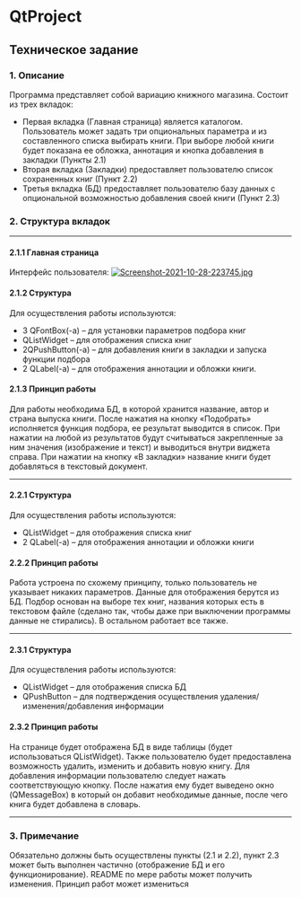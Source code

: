 # QtProject
## Техническое задание
### 1. Описание
Программа представляет собой вариацию книжного магазина. Состоит из трех вкладок: 
- Первая вкладка (Главная страница) является каталогом. Пользователь может задать три опциональных параметра и из составленного списка выбирать книги. При выборе любой книги будет показана ее обложка, аннотация и кнопка добавления в закладки (Пункты 2.1)
-	Вторая вкладка (Закладки) предоставляет пользователю список сохраненных книг (Пункт 2.2)
-	Третья вкладка (БД) предоставляет пользователю базу данных с опциональной возможностью добавления своей книги (Пункт 2.3)

### 2. Структура вкладок
-----------------
#### 2.1.1 Главная страница
Интерфейс пользователя:
[![Screenshot-2021-10-28-223745.jpg](https://i.postimg.cc/137mDnNt/Screenshot-2021-10-28-223745.jpg)](https://postimg.cc/hXxRBGsW)

#### 2.1.2 Структура
Для осуществления работы используются:
-	3 QFontBox(-а) – для установки параметров подбора книг
-	QListWidget – для отображения списка книг
-	2QPushButton(-а) – для добавления книги в закладки и запуска функции подбора
-	2 QLabel(-а) – для отображения аннотации и обложки книги.

#### 2.1.3 Принцип работы
Для работы необходима БД, в которой хранится название, автор и страна выпуска книги. После нажатия на кнопку «Подобрать» исполняется функция подбора, ее результат выводится в список. При нажатии на любой из результатов будут считываться закрепленные за ним значения (изображение и текст) и выводиться внутри виджета справа. При нажатии на кнопку «В закладки» название книги будет добавляться в текстовый документ.

-------------
#### 2.2.1 Структура
Для осуществления работы используются:
-	QListWidget – для отображения списка книг
-	2 QLabel(-а) – для отображения аннотации и обложки книги

#### 2.2.2 Принцип работы
Работа устроена по схожему принципу, только пользователь не указывает никаких параметров. Данные для отображения берутся из БД. Подбор основан на выборе тех книг, названия которых есть в текстовом файле (сделано так, чтобы даже при выключении программы данные не стирались). В остальном работает все также.

-----------------
#### 2.3.1 Структура
Для осуществления работы используются:
-	QListWidget – для отображения списка БД
-	QPushButton – для подтверждения осуществления удаления/изменения/добавления информации

#### 2.3.2 Принцип работы
На странице будет отображена БД в виде таблицы (будет использоваться QListWidget). Также пользователю будет предоставлена возможность удалить, изменить и добавить новую книгу. Для добавления информации пользователю следует нажать соответствующую кнопку. После нажатия ему будет выведено окно (QMessageBox) в который он добавит необходимые данные, после чего книга будет добавлена в словарь.

--------------
### 3. Примечание
Обязательно должны быть осуществлены пункты (2.1 и 2.2), пункт 2.3 может быть выполнен частично (отображение БД и его функционирование).
README по мере работы может получить изменения.
Принцип работ может измениться
